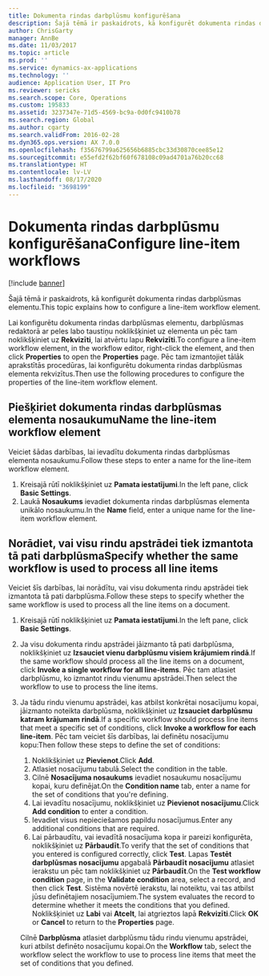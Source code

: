 ```yaml
---
title: Dokumenta rindas darbplūsmu konfigurēšana
description: Šajā tēmā ir paskaidrots, kā konfigurēt dokumenta rindas darbplūsmas elementu.
author: ChrisGarty
manager: AnnBe
ms.date: 11/03/2017
ms.topic: article
ms.prod: ''
ms.service: dynamics-ax-applications
ms.technology: ''
audience: Application User, IT Pro
ms.reviewer: sericks
ms.search.scope: Core, Operations
ms.custom: 195833
ms.assetid: 3237347e-71d5-4569-bc9a-0d0fc9410b78
ms.search.region: Global
ms.author: cgarty
ms.search.validFrom: 2016-02-28
ms.dyn365.ops.version: AX 7.0.0
ms.openlocfilehash: f35676799a625656b6885cbc33d30870cee85e12
ms.sourcegitcommit: e55efd2f62bf60f678108c09ad4701a76b20cc68
ms.translationtype: HT
ms.contentlocale: lv-LV
ms.lasthandoff: 08/17/2020
ms.locfileid: "3698199"
---
```

# <a name="configure-line-item-workflows"></a><span data-ttu-id="dcabd-103">Dokumenta rindas darbplūsmu konfigurēšana</span><span class="sxs-lookup"><span data-stu-id="dcabd-103">Configure line-item workflows</span></span>

[!include [banner](../includes/banner.md)]

<span data-ttu-id="dcabd-104">Šajā tēmā ir paskaidrots, kā konfigurēt dokumenta rindas darbplūsmas elementu.</span><span class="sxs-lookup"><span data-stu-id="dcabd-104">This topic explains how to configure a line-item workflow element.</span></span>

<span data-ttu-id="dcabd-105">Lai konfigurētu dokumenta rindas darbplūsmas elementu, darbplūsmas redaktorā ar peles labo taustiņu noklikšķiniet uz elementa un pēc tam noklikšķiniet uz **Rekvizīti**, lai atvērtu lapu **Rekvizīti**.</span><span class="sxs-lookup"><span data-stu-id="dcabd-105">To configure a line-item workflow element, in the workflow editor, right-click the element, and then click **Properties** to open the **Properties** page.</span></span> <span data-ttu-id="dcabd-106">Pēc tam izmantojiet tālāk aprakstītās procedūras, lai konfigurētu dokumenta rindas darbplūsmas elementa rekvizītus.</span><span class="sxs-lookup"><span data-stu-id="dcabd-106">Then use the following procedures to configure the properties of the line-item workflow element.</span></span>

## <a name="name-the-line-item-workflow-element"></a><span data-ttu-id="dcabd-107">Piešķiriet dokumenta rindas darbplūsmas elementa nosaukumu</span><span class="sxs-lookup"><span data-stu-id="dcabd-107">Name the line-item workflow element</span></span>

<span data-ttu-id="dcabd-108">Veiciet šādas darbības, lai ievadītu dokumenta rindas darbplūsmas elementa nosaukumu.</span><span class="sxs-lookup"><span data-stu-id="dcabd-108">Follow these steps to enter a name for the line-item workflow element.</span></span>

1. <span data-ttu-id="dcabd-109">Kreisajā rūtī noklikšķiniet uz **Pamata iestatījumi**.</span><span class="sxs-lookup"><span data-stu-id="dcabd-109">In the left pane, click **Basic Settings**.</span></span>
2. <span data-ttu-id="dcabd-110">Laukā **Nosaukums** ievadiet dokumenta rindas darbplūsmas elementa unikālo nosaukumu.</span><span class="sxs-lookup"><span data-stu-id="dcabd-110">In the **Name** field, enter a unique name for the line-item workflow element.</span></span>

## <a name="specify-whether-the-same-workflow-is-used-to-process-all-line-items"></a><span data-ttu-id="dcabd-111">Norādiet, vai visu rindu apstrādei tiek izmantota tā pati darbplūsma</span><span class="sxs-lookup"><span data-stu-id="dcabd-111">Specify whether the same workflow is used to process all line items</span></span>

<span data-ttu-id="dcabd-112">Veiciet šīs darbības, lai norādītu, vai visu dokumenta rindu apstrādei tiek izmantota tā pati darbplūsma.</span><span class="sxs-lookup"><span data-stu-id="dcabd-112">Follow these steps to specify whether the same workflow is used to process all the line items on a document.</span></span>

1. <span data-ttu-id="dcabd-113">Kreisajā rūtī noklikšķiniet uz **Pamata iestatījumi**.</span><span class="sxs-lookup"><span data-stu-id="dcabd-113">In the left pane, click **Basic Settings**.</span></span>
2. <span data-ttu-id="dcabd-114">Ja visu dokumenta rindu apstrādei jāizmanto tā pati darbplūsma, noklikšķiniet uz **Izsauciet vienu darbplūsmu visiem krājumiem rindā**.</span><span class="sxs-lookup"><span data-stu-id="dcabd-114">If the same workflow should process all the line items on a document, click **Invoke a single workflow for all line-items**.</span></span> <span data-ttu-id="dcabd-115">Pēc tam atlasiet darbplūsmu, ko izmantot rindu vienumu apstrādei.</span><span class="sxs-lookup"><span data-stu-id="dcabd-115">Then select the workflow to use to process the line items.</span></span>
3. <span data-ttu-id="dcabd-116">Ja tādu rindu vienumu apstrādei, kas atbilst konkrētai nosacījumu kopai, jāizmanto noteikta darbplūsma, noklikšķiniet uz **Izsauciet darbplūsmu katram krājumam rindā**.</span><span class="sxs-lookup"><span data-stu-id="dcabd-116">If a specific workflow should process line items that meet a specific set of conditions, click **Invoke a workflow for each line-item**.</span></span> <span data-ttu-id="dcabd-117">Pēc tam veiciet šīs darbības, lai definētu nosacījumu kopu:</span><span class="sxs-lookup"><span data-stu-id="dcabd-117">Then follow these steps to define the set of conditions:</span></span>

    1. <span data-ttu-id="dcabd-118">Noklikšķiniet uz **Pievienot**.</span><span class="sxs-lookup"><span data-stu-id="dcabd-118">Click **Add**.</span></span>
    2. <span data-ttu-id="dcabd-119">Atlasiet nosacījumu tabulā.</span><span class="sxs-lookup"><span data-stu-id="dcabd-119">Select the condition in the table.</span></span>
    3. <span data-ttu-id="dcabd-120">Cilnē **Nosacījuma nosaukums** ievadiet nosaukumu nosacījumu kopai, kuru definējat.</span><span class="sxs-lookup"><span data-stu-id="dcabd-120">On the **Condition name** tab, enter a name for the set of conditions that you're defining.</span></span>
    4. <span data-ttu-id="dcabd-121">Lai ievadītu nosacījumu, noklikšķiniet uz **Pievienot nosacījumu**.</span><span class="sxs-lookup"><span data-stu-id="dcabd-121">Click **Add condition** to enter a condition.</span></span>
    5. <span data-ttu-id="dcabd-122">Ievadiet visus nepieciešamos papildu nosacījumus.</span><span class="sxs-lookup"><span data-stu-id="dcabd-122">Enter any additional conditions that are required.</span></span>
    6. <span data-ttu-id="dcabd-123">Lai pārbaudītu, vai ievadītā nosacījuma kopa ir pareizi konfigurēta, noklikšķiniet uz **Pārbaudīt**.</span><span class="sxs-lookup"><span data-stu-id="dcabd-123">To verify that the set of conditions that you entered is configured correctly, click **Test**.</span></span> <span data-ttu-id="dcabd-124">Lapas **Testēt darbplūsmas nosacījumu** apgabalā **Pārbaudīt nosacījumu** atlasiet ierakstu un pēc tam noklikšķiniet uz **Pārbaudīt**.</span><span class="sxs-lookup"><span data-stu-id="dcabd-124">On the **Test workflow condition** page, in the **Validate condition** area, select a record, and then click **Test**.</span></span> <span data-ttu-id="dcabd-125">Sistēma novērtē ierakstu, lai noteiktu, vai tas atbilst jūsu definētajiem nosacījumiem.</span><span class="sxs-lookup"><span data-stu-id="dcabd-125">The system evaluates the record to determine whether it meets the conditions that you defined.</span></span> <span data-ttu-id="dcabd-126">Noklikšķiniet uz **Labi** vai **Atcelt**, lai atgrieztos lapā **Rekvizīti**.</span><span class="sxs-lookup"><span data-stu-id="dcabd-126">Click **OK** or **Cancel** to return to the **Properties** page.</span></span>

    <span data-ttu-id="dcabd-127">Cilnē **Darbplūsma** atlasiet darbplūsmu tādu rindu vienumu apstrādei, kuri atbilst definēto nosacījumu kopai.</span><span class="sxs-lookup"><span data-stu-id="dcabd-127">On the **Workflow** tab, select the workflow select the workflow to use to process line items that meet the set of conditions that you defined.</span></span>
